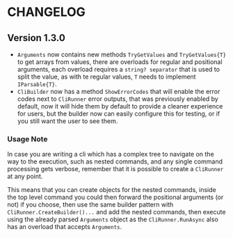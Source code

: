 # CHANGELOG

## Version 1.3.0

* `Arguments` now contains new methods `TryGetValues` and `TryGetValues{T}` to get arrays from values, there are overloads for regular and positional arguments, each overload requires a `string? separator` that is used to split the value, as with te regular values, `T` needs to implement `IParsable{T}`.
* `CliBuilder` now has a method `ShowErrorCodes` that will enable the error codes next to `CliRunner` error outputs, that was previously enabled by default, now it will hide them by default to provide a cleaner experience for users, but the builder now can easily configure this for testing, or if you still want the user to see them.

### Usage Note

In case you are writing a cli which has a complex tree to navigate on the way to the execution, such as nested commands, and any single command processing gets verbose, remember that it is possible to create a `CliRunner` at any point.

This means that you can create objects for the nested commands, inside the top level command you could then forward the positional arguments (or not) if you choose, then use the same builder pattern with `CliRunner.CreateBuilder()...` and add the nested commands, then execute using the already parsed `Arguments` object as the `CliRunner.RunAsync` also has an overload that accepts `Arguments`.
